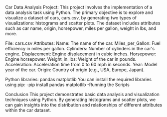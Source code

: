 Car Data Analysis Project:
This project involves the implementation of a data analysis task using Python. The primary objective is to explore and visualize a dataset of cars, cars.csv, by generating two types of visualizations: histograms and scatter plots. The dataset includes attributes such as car name, origin, horsepower, miles per gallon, weight in lbs, and more.

File: 
cars.csv
Attributes:
Name: The name of the car.
Miles_per_Gallon: Fuel efficiency in miles per gallon.
Cylinders: Number of cylinders in the car's engine.
Displacement: Engine displacement in cubic inches.
Horsepower: Engine horsepower.
Weight_in_lbs: Weight of the car in pounds.
Acceleration: Acceleration time from 0 to 60 mph in seconds.
Year: Model year of the car.
Origin: Country of origin (e.g., USA, Europe, Japan).

Python libraries:
pandas
matplotlib
You can install the required libraries using pip:
-pip install pandas matplotlib
-Running the Scripts

Conclusion
This project demonstrates basic data analysis and visualization techniques using Python. By generating histograms and scatter plots, we can gain insights into the distribution and relationships of different attributes within the car dataset.
